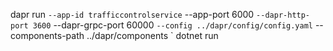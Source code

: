 dapr run `
    --app-id trafficcontrolservice `
    --app-port 6000 `
    --dapr-http-port 3600 `
    --dapr-grpc-port 60000 `
    --config ../dapr/config/config.yaml `
    --components-path ../dapr/components `
    dotnet run